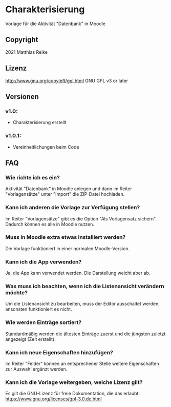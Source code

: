 # Charakterisierung
Vorlage für die Aktivität "Datenbank" in Moodle

## Copyright
2021 Matthias Reike

## Lizenz
http://www.gnu.org/copyleft/gpl.html GNU GPL v3 or later

## Versionen

### v1.0:
- Charakterisierung erstellt

### v1.0.1:
- Vereinheitlichungen beim Code

## FAQ

### Wie richte ich es ein?
Aktivität "Datenbank" in Moodle anlegen und dann im Reiter "Vorlagensätze" unter "Import" die ZIP-Datei hochladen.

### Kann ich anderen die Vorlage zur Verfügung stellen?
Im Reiter "Vorlagensätze" gibt es die Option "Als Vorlagensatz sichern". Dadurch können es alle in Moodle nutzen.

### Muss in Moodle extra etwas installiert werden?
Die Vorlage funktioniert in einer normalen Moodle-Version.

### Kann ich die App verwenden?
Ja, die App kann verwendet werden. Die Darstellung weicht aber ab.

### Was muss ich beachten, wenn ich die Listenansicht verändern möchte?
Um die Listenansicht zu bearbeiten, muss der Editor ausschaltet werden, ansonsten funktioniert es nicht.

### Wie werden Einträge sortiert?
Standardmäßig werden die ältesten Einträge zuerst und die jüngsten zuletzt angezeigt (Zeit erstellt).

### Kann ich neue Eigenschaften hinzufügen?
Im Reiter "Felder" können an entsprechener Stelle weitere Eigenschaften zur Auswahl ergänzt werden.

### Kann ich die Vorlage weitergeben, welche Lizenz gilt?
Es gilt die GNU-Lizenz für freie Dokumentation, die das erlaubt: https://www.gnu.org/licenses/gpl-3.0.de.html